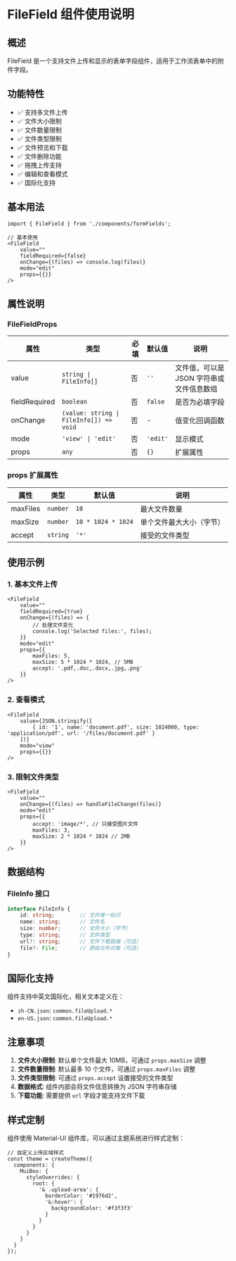 # FileField 组件使用说明

## 概述
FileField 是一个支持文件上传和显示的表单字段组件，适用于工作流表单中的附件字段。

## 功能特性
- ✅ 支持多文件上传
- ✅ 文件大小限制
- ✅ 文件数量限制
- ✅ 文件类型限制
- ✅ 文件预览和下载
- ✅ 文件删除功能
- ✅ 拖拽上传支持
- ✅ 编辑和查看模式
- ✅ 国际化支持

## 基本用法

```tsx
import { FileField } from './components/formFields';

// 基本使用
<FileField
    value=""
    fieldRequired={false}
    onChange={(files) => console.log(files)}
    mode="edit"
    props={{}}
/>
```

## 属性说明

### FileFieldProps

| 属性 | 类型 | 必填 | 默认值 | 说明 |
|------|------|------|--------|------|
| value | `string \| FileInfo[]` | 否 | `''` | 文件值，可以是 JSON 字符串或文件信息数组 |
| fieldRequired | `boolean` | 否 | `false` | 是否为必填字段 |
| onChange | `(value: string \| FileInfo[]) => void` | 否 | - | 值变化回调函数 |
| mode | `'view' \| 'edit'` | 否 | `'edit'` | 显示模式 |
| props | `any` | 否 | `{}` | 扩展属性 |

### props 扩展属性

| 属性 | 类型 | 默认值 | 说明 |
|------|------|--------|------|
| maxFiles | `number` | `10` | 最大文件数量 |
| maxSize | `number` | `10 * 1024 * 1024` | 单个文件最大大小（字节） |
| accept | `string` | `'*'` | 接受的文件类型 |

## 使用示例

### 1. 基本文件上传
```tsx
<FileField
    value=""
    fieldRequired={true}
    onChange={(files) => {
        // 处理文件变化
        console.log('Selected files:', files);
    }}
    mode="edit"
    props={{
        maxFiles: 5,
        maxSize: 5 * 1024 * 1024, // 5MB
        accept: '.pdf,.doc,.docx,.jpg,.png'
    }}
/>
```

### 2. 查看模式
```tsx
<FileField
    value={JSON.stringify([
        { id: '1', name: 'document.pdf', size: 1024000, type: 'application/pdf', url: '/files/document.pdf' }
    ])}
    mode="view"
    props={{}}
/>
```

### 3. 限制文件类型
```tsx
<FileField
    value=""
    onChange={(files) => handleFileChange(files)}
    mode="edit"
    props={{
        accept: 'image/*', // 只接受图片文件
        maxFiles: 3,
        maxSize: 2 * 1024 * 1024 // 2MB
    }}
/>
```

## 数据结构

### FileInfo 接口
```typescript
interface FileInfo {
    id: string;        // 文件唯一标识
    name: string;      // 文件名
    size: number;      // 文件大小（字节）
    type: string;      // 文件类型
    url?: string;      // 文件下载链接（可选）
    file?: File;       // 原始文件对象（可选）
}
```

## 国际化支持

组件支持中英文国际化，相关文本定义在：
- `zh-CN.json`: `common.fileUpload.*`
- `en-US.json`: `common.fileUpload.*`

## 注意事项

1. **文件大小限制**: 默认单个文件最大 10MB，可通过 `props.maxSize` 调整
2. **文件数量限制**: 默认最多 10 个文件，可通过 `props.maxFiles` 调整
3. **文件类型限制**: 可通过 `props.accept` 设置接受的文件类型
4. **数据格式**: 组件内部会将文件信息转换为 JSON 字符串存储
5. **下载功能**: 需要提供 `url` 字段才能支持文件下载

## 样式定制

组件使用 Material-UI 组件库，可以通过主题系统进行样式定制：

```tsx
// 自定义上传区域样式
const theme = createTheme({
  components: {
    MuiBox: {
      styleOverrides: {
        root: {
          '& .upload-area': {
            borderColor: '#1976d2',
            '&:hover': {
              backgroundColor: '#f3f3f3'
            }
          }
        }
      }
    }
  }
});
```
